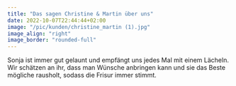 ```yaml
---
title: "Das sagen Christine & Martin über uns"
date: 2022-10-07T22:44:44+02:00
image: "/pic/kunden/christine_martin (1).jpg"
image_align: "right"
image_border: "rounded-full"
---
```


Sonja ist immer gut gelaunt und empfängt uns jedes Mal mit einem Lächeln.
Wir schätzen an ihr, dass man Wünsche anbringen kann und sie das Beste
mögliche rausholt, sodass die Frisur immer stimmt.
